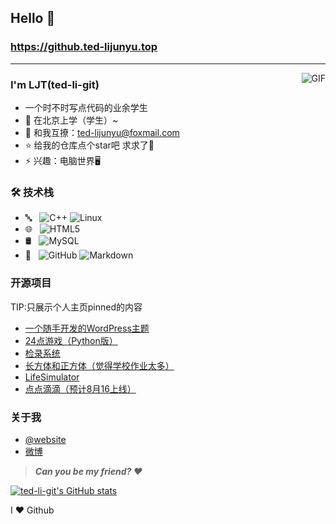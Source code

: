 ## Hello 👋
###  https://github.ted-lijunyu.top
---
<img align="right" alt="GIF" src="https://raw.githubusercontent.com/JoeyBling/JoeyBling/master/pic/pusheencode.gif" />

### I'm LJT(ted-li-git)

- 一个时不时写点代码的业余学生
- 🌱 在北京上学（学生）~
- 💬 和我互撩：[ted-lijunyu@foxmail.com](mailto:ted-lijunyu@foxmail.com)
- ⭐ 给我的仓库点个star吧 求求了🥹
- ⚡ 兴趣：电脑世界🖥️

### 🛠 技术栈

  - 🔤 &#160; ![C++](https://img.shields.io/badge/c++-gray?logo=cplusplus)
![Linux](https://img.shields.io/badge/Linux-gray?logo=linux)
- 🌐 &#160; ![HTML5](https://img.shields.io/badge/-HTML5-333333?style=flat&logo=HTML5)
- 🛢 &#160; ![MySQL](https://img.shields.io/badge/-MySQL-333333?style=flat&logo=mysql)
- 🔧 &#160; ![GitHub](https://img.shields.io/badge/-GitHub-333333?style=flat&logo=github)
![Markdown](https://img.shields.io/badge/-Markdown-333333?style=flat&logo=markdown)

### 开源项目
TIP:只展示个人主页pinned的内容
- [一个随手开发的WordPress主题](https://github.com/ted-li-git/wordpress-theme-wex)
- [24点游戏（Python版）](https://github.com/ted-li-git/24point-game)
- [检录系统](https://github.com/ted-li-git/registration)
- [长方体和正方体（觉得学校作业太多）](https://github.com/ted-li-git/Cuboids-and-cubes)
- [LifeSimulator](https://github.com/ted-li-git/LifeSimulator)
- [点点滴滴（预计8月16上线）](https://github.com/ted-li-git/little-water)

### 关于我
- [@website](https://ted-lijunyu.top)
- [微博](http://weibo.com/tedlijunyu)

> ***Can you be my friend? ❤️***

[![ted-li-git's GitHub stats](https://github-readme-stats.vercel.app/api?username=ted-li-git)](https://github.com/ted-li-git)

I ❤️ Github

